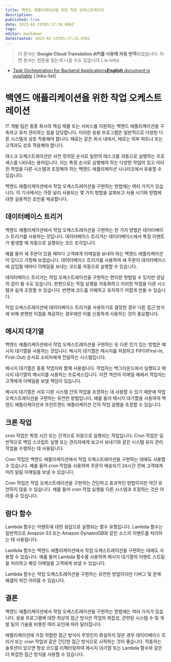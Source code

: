 ```yaml
---
title: 백엔드 애플리케이션을 위한 작업 오케스트레이션
description: 
published: true
date: 2023-02-13T03:17:39.866Z
tags: 
editor: markdown
dateCreated: 2023-02-13T03:17:32.976Z
---
```


> 이 문서는 **Google Cloud Translation API를 사용해 자동 번역**되었습니다.
어떤 문서는 원문을 읽는게 나을 수도 있습니다.{.is-info}



- [Task Orchestration for Backend Applications***English** document is available*](/en/Knowledge-base/Backend/task-orchestration-for-backend-applications)
{.links-list}


# 백엔드 애플리케이션을 위한 작업 오케스트레이션

IT 개발 팀은 종종 회사의 핵심 제품 또는 서비스를 지원하는 백엔드 애플리케이션을 구축하고 유지 관리하는 일을 담당합니다. 이러한 응용 프로그램은 일반적으로 다양한 다른 시스템과 상호 작용해야 합니다. 때로는 같은 회사 내에서, 때로는 외부 파트너 또는 고객과도 상호 작용해야 합니다.

태스크 오케스트레이션은 사전 정의된 순서로 일련의 태스크를 자동으로 실행하는 프로세스를 나타내는 용어입니다. 이는 특정 순서로 실행해야 하는 다양한 작업이 있고 이러한 작업을 다른 시스템과 조정해야 하는 백엔드 애플리케이션 시나리오에서 유용할 수 있습니다.

백엔드 애플리케이션에서 작업 오케스트레이션을 구현하는 방법에는 여러 가지가 있습니다. 이 기사에서는 가장 널리 사용되는 몇 가지 방법을 살펴보고 사용 시기와 방법에 대한 실용적인 조언을 제공합니다.

## 데이터베이스 트리거

백엔드 애플리케이션에서 작업 오케스트레이션을 구현하는 한 가지 방법은 데이터베이스 트리거를 사용하는 것입니다. 데이터베이스 트리거는 데이터베이스에서 특정 이벤트가 발생할 때 자동으로 실행되는 코드 조각입니다.

예를 들어 새 주문이 있을 때마다 고객에게 이메일을 보내야 하는 백엔드 애플리케이션이 있다고 가정해 보겠습니다. 데이터베이스 트리거를 사용하여 새 주문이 데이터베이스에 삽입될 때마다 이메일을 보내는 코드를 자동으로 실행할 수 있습니다.

데이터베이스 트리거는 작업 오케스트레이션을 구현하는 편리한 방법일 수 있지만 양날의 검이 될 수도 있습니다. 한편으로는 작업 실행을 자동화하고 이러한 작업을 다른 시스템과 쉽게 조정할 수 있습니다. 반면에 코드를 이해하고 유지하기 어렵게 만들 수 있습니다.

작업 오케스트레이션에 데이터베이스 트리거를 사용하기로 결정한 경우 다른 접근 방식에 비해 분명한 이점을 제공하는 경우에만 이를 신중하게 사용하는 것이 중요합니다.

## 메시지 대기열

백엔드 애플리케이션에서 작업 오케스트레이션을 구현하는 또 다른 인기 있는 방법은 메시지 대기열을 사용하는 것입니다. 메시지 대기열은 메시지를 저장하고 FIFO(First-In, First-Out) 순서로 소비자에게 전달하는 시스템입니다.

메시지 대기열은 종종 작업자와 함께 사용됩니다. 작업자는 백그라운드에서 실행되고 메시지 대기열의 메시지를 사용하는 프로세스입니다. 이전 섹션의 이메일 예에서 작업자는 고객에게 이메일을 보낼 책임이 있습니다.

메시지 대기열은 서로 다른 시스템 간의 작업을 조정하는 데 사용할 수 있기 때문에 작업 오케스트레이션을 구현하는 유연한 방법입니다. 예를 들어 메시지 대기열을 사용하여 백엔드 애플리케이션과 프런트엔드 애플리케이션 간의 작업 실행을 조정할 수 있습니다.

## 크론 작업

cron 작업은 특정 시간 또는 간격으로 자동으로 실행되는 작업입니다. Cron 작업은 일반적으로 백업 스크립트 실행 또는 관리자에게 보고서 보내기와 같은 시스템 유지 관리 작업을 수행하는 데 사용됩니다.

Cron 작업은 백엔드 애플리케이션에서 작업 오케스트레이션을 구현하는 데에도 사용할 수 있습니다. 예를 들어 cron 작업을 사용하여 주문이 배송되기 24시간 전에 고객에게 미리 알림 이메일을 보낼 수 있습니다.

Cron 작업은 작업 오케스트레이션을 구현하는 간단하고 효과적인 방법이지만 약간 유연하지 않을 수 있습니다. 예를 들어 cron 작업 실행을 다른 시스템과 조정하는 것은 어려울 수 있습니다.

## 람다 함수

Lambda 함수는 이벤트에 대한 응답으로 실행되는 함수 유형입니다. Lambda 함수는 일반적으로 Amazon S3 또는 Amazon DynamoDB와 같은 소스의 이벤트를 처리하는 데 사용됩니다.

Lambda 함수는 백엔드 애플리케이션에서 작업 오케스트레이션을 구현하는 데에도 사용할 수 있습니다. 예를 들어 Lambda 함수를 사용하여 메시지 대기열의 이벤트 스트림을 처리하고 해당 이메일을 고객에게 보낼 수 있습니다.

Lambda 함수는 작업 오케스트레이션을 구현하는 유연한 방법이지만 디버그 및 문제 해결이 약간 어려울 수 있습니다.

## 결론

백엔드 애플리케이션에서 작업 오케스트레이션을 구현하는 방법에는 여러 가지가 있습니다. 응용 프로그램에 대한 최상의 접근 방식은 작업의 복잡성, 관련된 시스템 수 및 개발 팀의 기술을 비롯한 여러 요인에 따라 달라집니다.

애플리케이션에 가장 적합한 접근 방식이 무엇인지 확실하지 않은 경우 데이터베이스 트리거 또는 cron 작업과 같은 간단한 접근 방식으로 시작하는 것이 좋습니다. 작동하는 솔루션이 있으면 항상 코드를 리팩터링하여 메시지 대기열 또는 Lambda 함수와 같은 더 복잡한 접근 방식을 사용할 수 있습니다.